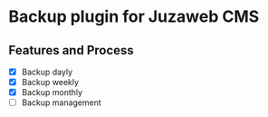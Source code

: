 # Backup plugin for Juzaweb CMS

## Features and Process
- [x] Backup dayly
- [x] Backup weekly
- [x] Backup monthly
- [ ] Backup management
